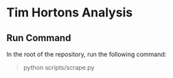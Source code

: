 # Tim Hortons Analysis

## Run Command

In the root of the repository, run the following command:

> python scripts/scrape.py
